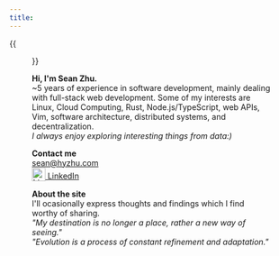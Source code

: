 ```yaml
---
title:
---
```


{{<figure src="/media/main.png" width="450">}}



**Hi, I'm Sean Zhu.**  
~5 years of experience in software development, mainly dealing with full-stack web development. Some of my interests are Linux, Cloud Computing, Rust, Node.js/TypeScript, web APIs, Vim, software architecture, distributed systems, and decentralization.  
*I always enjoy exploring interesting things from data:)*

**Contact me**  
[sean@hyzhu.com](mailto:sean@hyzhu.com)  
<a href="https://www.linkedin.com/in/sean-zhu-90267b170/" target="_blank" style="border-bottom:0">
  <img src="/linkedin.svg" alt="LinkedIn" style="width: 24px; vertical-align: sub">
  LinkedIn
</a>


**About the site**  
I'll ocasionally express thoughts and findings which I find worthy of sharing.  
*"My destination is no longer a place, rather a new way of seeing."*  
*"Evolution is a process of constant refinement and adaptation."*

